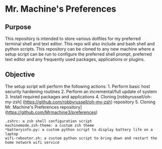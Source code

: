 # Mr. Machine's Preferences

## Purpose
This repository is intended to store various dotfiles for my preferred terminal shell and text editor. This repo will also include and bash shell and python scripts. This repository can be cloned to any new machine where a setup script can be run to configure the preferred shell prompt, preferred text editor and any frequently used packages, applications or plugins.

## Objective
The setup script will perform the following actions:
    1. Perform basic host security hardening routines
    2. Perform an incremental/full update of system
    3. Install required packages and applications
    4. Cloning [robbyrussell/oh-my-zsh] (https://github.com/robbyrussell/oh-my-zsh) repository
    5. Cloning Mr. Machine's Preferences repository] (https://github.com/Mrmachine3/preferences) 
    
    .zshrc: a zsh shell configuration script
    machinemode.zsh-theme: a custom zsh theme
    *batteryinfo.py: a custom python script to display battery life on a laptop
    wifi-rebooter.sh: a custom python script to bring down and restart the home network wifi service


